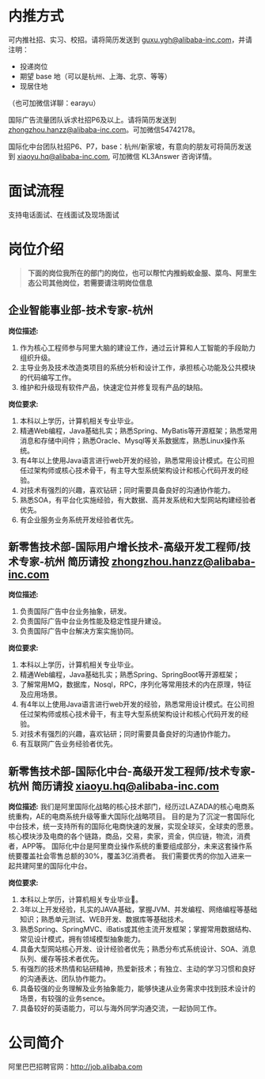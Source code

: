 # 内推方式

可内推社招、实习、校招。请将简历发送到 guxu.ygh@alibaba-inc.com，并请注明：
* 投递岗位
* 期望 base 地（可以是杭州、上海、北京、等等）
* 现居住地

（也可加微信详聊：earayu）

国际广告流量团队诉求社招P6及以上。请将简历发送到 zhongzhou.hanzz@alibaba-inc.com。可加微信54742178。

国际化中台团队社招P6、P7，base：杭州/新家坡，有意向的朋友可将简历发送到 xiaoyu.hq@alibaba-inc.com, 可加微信 KL3Answer 咨询详情。

# 面试流程
支持电话面试、在线面试及现场面试

# 岗位介绍
> **下面的岗位我所在的部门的岗位，也可以帮忙内推蚂蚁金服、菜鸟、阿里生态公司其他岗位，若需要请注明岗位信息**

## 企业智能事业部-技术专家-杭州
**岗位描述:**
1. 作为核心工程师参与阿里大脑的建设工作，通过云计算和人工智能的手段助力组织升级。
2. 主导业务及技术改造类项目的系统分析和设计工作，承担核心功能及公共模块的代码编写工作。
3. 维护和升级现有软件产品，快速定位并修复现有产品的缺陷。

**岗位要求:**
1. 本科以上学历，计算机相关专业毕业。
2. 精通Web编程，Java基础扎实；熟悉Spring、MyBatis等开源框架；熟悉常用消息和存储中间件；熟悉Oracle、Mysql等关系数据库，熟悉Linux操作系统。
3. 有4年以上使用Java语言进行web开发的经验，熟悉常用设计模式。在公司担任过架构师或核心技术骨干，有主导大型系统架构设计和核心代码开发的经验。
4. 对技术有强烈的兴趣，喜欢钻研；同时需要具备良好的沟通协作能力。
5. 熟悉SOA，有平台化实施经验，有大数据、高并发系统和大型网站构建经验者优先。
6. 有企业服务业务系统开发经验者优先。

## 新零售技术部-国际用户增长技术-高级开发工程师/技术专家-杭州 简历请投 zhongzhou.hanzz@alibaba-inc.com
**岗位描述:**
1. 负责国际广告中台业务抽象，研发。
2. 负责国际广告中台业务性能及稳定性提升建设。
3. 负责国际广告中台解决方案实施协同。

**岗位要求:**
1. 本科以上学历，计算机相关专业毕业。
2. 精通Web编程，Java基础扎实；熟悉Spring、SpringBoot等开源框架；
3. 了解常用MQ，数据库，Nosql，RPC，序列化等常用技术的内在原理，特征及应用场景。
4. 有4年以上使用Java语言进行web开发的经验，熟悉常用设计模式。在公司担任过架构师或核心技术骨干，有主导大型系统架构设计和核心代码开发的经验。
5. 对技术有强烈的兴趣，喜欢钻研；同时需要具备良好的沟通协作能力。
6. 有互联网广告业务经验者优先。


## 新零售技术部-国际化中台-高级开发工程师/技术专家-杭州 简历请投 xiaoyu.hq@alibaba-inc.com
**岗位描述:**
我们是阿里国际化战略的核心技术部门，经历过LAZADA的核心电商系统重构，AE的电商系统升级等重大国际化战略项目。
目的是为了沉淀一套国际化中台技术，统一支持所有的国际化电商快速的发展，实现全球买，全球卖的愿景。
核心模块涉及电商的各个链路，商品，交易，卖家，资金，供应链，物流，消费者，APP等。
国际化中台是阿里商业操作系统的重要组成部分，未来这套操作系统要覆盖社会零售总额的30%，覆盖3亿消费者。
我们需要优秀的你加入进来一起共建阿里的国际化中台。

**岗位要求:**
1. 本科以上学历，计算机相关专业毕业。
2. 3年以上开发经验，扎实的JAVA基础，掌握JVM、并发编程、网络编程等基础知识；熟悉单元测试、WEB开发、数据库等基础技术。
3. 熟悉Spring、SpringMVC、iBatis或其他主流开发框架；掌握常用数据结构、常见设计模式，拥有领域模型抽象能力。
4. 具备大型网站核心开发、设计经验者优先；熟悉分布式系统设计、SOA、消息队列、缓存等技术者优先。
5. 有强烈的技术热情和钻研精神，热爱新技术；有独立、主动的学习习惯和良好的沟通表达、团队协作能力。
6. 具备较强的业务理解及业务抽象能力，能够快速从业务需求中找到技术设计的场景，有较强的业务sence。
7. 具备较好的英语能力，可以与海外同学沟通交流，一起协同工作。

# 公司简介

阿里巴巴招聘官网：http://job.alibaba.com
